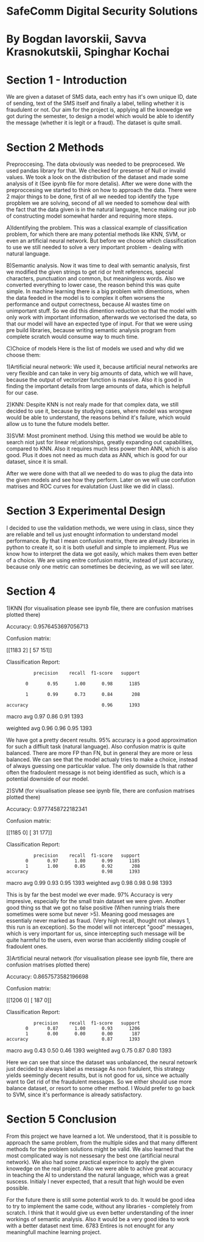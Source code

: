 # SafeComm Digital Security Solutions
# By Bogdan Iavorskii, Savva Krasnokutskii, Spinghar Kochai

# Section 1 - Introduction

We are given a dataset of SMS data, each entry has it's own unique ID, date of sending, text of the SMS itself and finally a label, telling whether it is fraudulent or not. Our aim for the project is, applying all the knowedge we got during the semester, to design a model which would be able to identify the message (whether it is legit or a fraud). The dataset is quite small.

# Section 2 Methods

Preproccesing. The data obviously was needed to be preprocesed. We used pandas library for that. We checked for presense of Null or invalid values. We took a look on the distribution of the dataset and made some analysis of it (See ipynb file for more detalis). After we were done with the preproccesing we started to think on how to approach the data. There were 2 major things to be done, first of all we needed top identify the type propblem we are solving, second of all we needed to somehow deal with the fact that the data given is in the natural language, hence making our job of constructing model somewhat harder and requiring more steps.

A)Identifying the problem.
This was a classical example of classification problem, for which there are many potential methods like KNN, SVM, or even an artificial neural network. But before we choose which classification to use we still needed to solve a very important problem - dealing with natural language. 

B)Semantic analysis.
Now it was time to deal with semantic analysis, first we modified the given strings to get rid or hmlt references, special characters, punctuation and common, but meaningless words. Also we converted everything to lower case, the reason behind this was quite simple. In machine learning there is a big problem with dimentions, when the data feeded in the model is to complex it often worsens the performance and output correctness, because AI wastes time on unimportant stuff. So we did this dimention reduction so that the model with only work with important information, afterwards we vectorised the data, so that our model will have an expected type of input. For that we were using pre build libraries, because writing semantic analysis program from complete scratch would consume way to much time.

C)Choice of models
Here is the list of models we used and why did we choose them:

1)Artificial neural network: We used it, because artificial neural networks are very flexible and can take in very big amounts of data, which we will have, because the output of vectorizer function is massive. Also it is good in finding the important details from large amounts of data, which is helpfull for our case.

2)KNN: Despite KNN is not realy made for that complex data, we still decided to use it, because by studying cases, where model was wrongwe would be able to understand, the reasons behind it's failure, which would allow us to tune the future models better.

3)SVM: Most prominent method. Using this method we would be able to search niot just for linear rel;ationships, greatly expanding out capabilities, compared to KNN. Also it requires much less power then ANN, which is also good. Plus it does not need as much data as ANN, which is good for our dataset, since it is small.

After we were done with that all we needed to do was to plug the data into the given models and see how they perform. Later on we will use confution matrises and ROC curves for evalutation (Just like we did in class).

# Section 3 Experimental Design

I decided to use the validation methods, we were using in class, since they are reliable and tell us just enought information to understand model performance. By that I mean confusion matrix, there are already libraries in python to create it, so it is both usefull and simple to implement. Plus we know how to interpret the data we got easily, which makes them even better of a choice. We are using enitre confusion matrix, instead of just accuracy, because only one metric can sometimes be decieving, as we will see later.

# Section 4 

1)KNN (for visualisation please see ipynb file, there are confusion matrises plotted there)

Accuracy: 0.9576453697056713

Confusion matrix:

[[1183    2]
 [  57  151]]
 
Classification Report:

              precision    recall  f1-score   support

           0       0.95      1.00      0.98      1185
           
           1       0.99      0.73      0.84       208
           
    accuracy                           0.96      1393
    
   macro avg       0.97      0.86      0.91      1393
   
weighted avg       0.96      0.96      0.95      1393

We have got a pretty decent results. 95% accuracy is a good approximation for such a diffiult task (natural language).
Also confusion matrix is quite balanced. There are more FP than FN, but in general they are more or less balanced.
We can see that the model actualy tries to make a choice, instead of always guessing one particuklar value. The only downside
Is that rather often the fradoulent message is not being identified as such, which is a potential downside of our model.

2)SVM (for visualisation please see ipynb file, there are confusion matrises plotted there)

Accuracy: 0.9777458722182341

Confusion matrix:

[[1185    0]
 [  31  177]]
 
Classification Report:

              precision    recall  f1-score   support
           0       0.97      1.00      0.99      1185
           1       1.00      0.85      0.92       208
    accuracy                           0.98      1393
   macro avg       0.99      0.93      0.95      1393
weighted avg       0.98      0.98      0.98      1393

This is by far the best model we ever made. 97% Accuracy is very impresive, especially for the small train dataset we were given. Another good thing ss that we got no false positive (When running trials there sometimes were some but never >5). Meaning good messages are essentialy never marked as fraud. (Very high recall, thought not always 1, this run is an exception).
So the model will not intercept "good" messages, which is very important for us, since intercepting such message will be quite harmful to the users, even worse than accidently sliding couple of fradoulent ones.

3)Artificial neural network (for visualisation please see ipynb file, there are confusion matrises plotted there)

Accuracy: 0.8657573582196698

Confusion matrix:

[[1206    0]
 [ 187    0]]
 
Classification Report:

              precision    recall  f1-score   support
           0       0.87      1.00      0.93      1206
           1       0.00      0.00      0.00       187
    accuracy                           0.87      1393
   macro avg       0.43      0.50      0.46      1393
weighted avg       0.75      0.87      0.80      1393

Here we can see that since the dataset was unbalanced, the neural netowrk just decided to always label as message
As non fradulent, this strategy yields seemingly decent results, but is not good for us, since we actually want to
Get rid of the fraudulent messages. So we either should use more balance dataset, or resort to some other method. I
Would prefer to go back to SVM, since it's performance is already satisfactory.

# Section 5 Conclusion

From this project we have learned a lot. We understood, that it is possible to approach the same problem, from the multiple sides and that many different methods for the problem solutions might be valid. We also learned that the most complicated way is not nessesary the best one (artificial neural network). We also had some practical experince to apply the given knowedge on the real project. Also we were able to achive great accuracy in teaching the AI to understand the natural language, which was a great suscess. Initialy I never expected, that a result that high would be even possible.

For the future there is still some potential work to do. It would be good idea to try to implement the same code, without any libraries - completely from scratch. I think that it would give us even better understanding of the inner workings of semantic analysis. Also it would be a very good idea to work with a better dataset next time. 6783 Entires is not enought for any meaningfull machine learning project.
